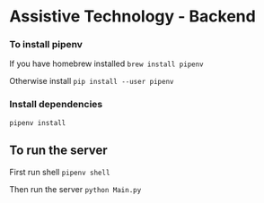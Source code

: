 # Assistive Technology - Backend

### To install pipenv

If you have homebrew installed
`brew install pipenv`

Otherwise install
`pip install --user pipenv`

### Install dependencies

`pipenv install`

## To run the server

First run shell
`pipenv shell`

Then run the server
`python Main.py`